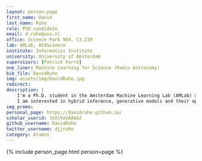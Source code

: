 ```yaml
---
layout: person-page
first_name: David 
last_name: Ruhe
role: PhD candidate
email: d.ruhe@uva.nl
office: Science Park 904, C3.230
lab: AMLab, AI4Science
institute: Informatics Institute
university: University of Amsterdam
supervisors: [Patrick Forré]
one_liner: Machine Learning for Science (Radio Astronomy)
bib_file: DavidRuhe
img: assets/img/DavidRuhe.jpg
redirect: 
description: |
    I'm a Ph.D. student in the Amsterdam Machine Learning Lab (AMLab) and the AI4Science lab. 
    I am interested in hybrid inference, generative models and their applications for the sciences.
img_promo: 
personal_page: https://davidruhe.github.io/
scholar_userid: JoXl9zUAAAAJ
github_username: DavidRuhe
twitter_username: djjruhe
category: Alumni 
---
```


{% include person_page.html person=page %}
